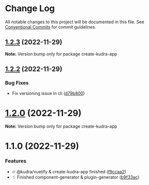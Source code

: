 # Change Log

All notable changes to this project will be documented in this file.
See [Conventional Commits](https://conventionalcommits.org) for commit guidelines.

## [1.2.3](https://github.com/KudraJs/framework/compare/v1.2.2...v1.2.3) (2022-11-29)

**Note:** Version bump only for package create-kudra-app

## [1.2.2](https://github.com/KudraJs/framework/compare/v1.2.1...v1.2.2) (2022-11-29)

### Bug Fixes

- Fix versioning issue in cli ([d79b800](https://github.com/KudraJs/framework/commit/d79b800a79ae5244b6828ef48646fc7dc29045bc))

# [1.2.0](https://github.com/KudraJs/framework/compare/v1.1.0...v1.2.0) (2022-11-29)

**Note:** Version bump only for package create-kudra-app

# 1.1.0 (2022-11-29)

### Features

- :fire: @kudra/vuetify & create-kudra-app finished ([f9ccaa2](https://github.com/KudraJs/framework/commit/f9ccaa210d2c11152bc4fad25b543d570cac4f0c))
- :sparkles: Finished component-generator & plugin-generator ([b9f33ac](https://github.com/KudraJs/framework/commit/b9f33ac92b9000f31168007c9923b5e9b247bdc8))
